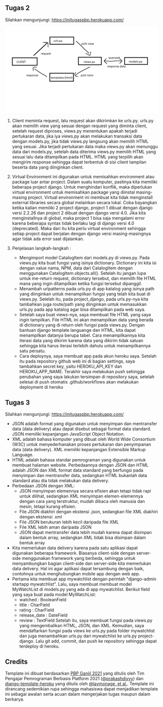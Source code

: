 

## Tugas 2

Silahkan mengunjungi: https://initugaspbp.herokuapp.com/

![alt text](https://github.com/jasonirvine76/django-pbp-tugas/blob/main/images/workflows.png)
1. Client meminta request, lalu request akan dikirimkan ke urls.py. urls.py akan memilih view yang sesuai dengan request yang diminta client, setelah request diproses, views.py menentukan apakah terjadi pertukaran data, jika iya views.py akan melakukan transaksi data dengan models.py, jika tidak views.py langsung akan memilih HTML yang sesuai. Jika terjadi pertukaran data maka views.py akan menunggu data dari models.py, setelah data diterima views.py memilih HTML yang sesuai lalu data ditampilkan pada HTML. HTML yang terpilih akan mengirim response sehingga dapat terbentuk di sisi client tampilan beserta data yang diinginkan client.

2. Virtual Environment ini digunakan untuk memisahkan environment atau package luar antar project. Dalam suatu komputer, pastinya kita memiliki beberapa project django. Untuk menghindari konflik, maka diperlukan virtual environment untuk memisahkan package yang diinstal masing-masing project. Virtual environment ini membuat kita tidak menginstall external libraries secara global melainkan secara lokal. Coba bayangkan ketika kalian memiliki 2 project django, project 1 dibuat dengan django versi 2.2.26 dan project 2 dibuat dengan django versi 4.0. Jika kita menginstallnya di global, maka project 1 bisa saja mengalami error karena beberapa syntax tidak berlaku lagi di django versi 4.0 (deprecated). Maka dari itu kita perlu virtual environment sehingga setiap project dapat berjalan dengan django versi masing-masingnya agar tidak ada error saat dijalankan.

3. Penjelasan langkah-langkah :
    + Mengimport model CatalogItem dari models.py di views.py. Pada views.py kita buat fungsi yang isinya dictionary. Dictionary ini kita isi dengan value nama, NPM, 
      data dari CatalogItem dengan menggunakan CatalogItem.objects.all(). Setelah itu jangan lupa untuk me-return request, dictionary tersebut, dan memilih file HTML
      mana yang ingin ditampilkan ketika fungsi tersebut dipanggil.
    + Menambah urlpatterns pada urls.py di app katalog yang isinya path yang diinginkan untuk menampilkan fungsi yang telah kita buat di views.py. Setelah itu, pada
      project_django, pada urls.py-nya kita tambahkan juga route/path yang diinginkan untuk memasukkan urls.py pada app katalog agar bisa ditampilkan pada web saya.
    + Setelah saya buat views-nya, saya membuat file HTML yang saya ingin tampilkan. File HTML ini akan menampilkan data yang berada di dictionary yang di return oleh       fungsi pada views.py. Dengan bantuan django template languange dan HTML, kita dapat menampilkan datanya berupa tabel. Cara menampilkannya kita iterasi data yang
      dikirim karena data yang dikirim tidak satuan sehingga kita harus iterasi terlebih dahulu untuk menampilkannya satu persatu.
    + Cara deploynya, saya membuat app pada akun heroku saya. Setelah itu pada repository github web ini di bagian settings, saya tambahkan secret key, yaitu
      HEROKU_API_KEY dan HEROKU_APP_NAME. Terakhir saya melakukan push sehingga perubahan yang saya lakukan tersimpan di repository saya, setelah selesai di push
      otomatis .github/workflows akan melakukan deployment di heroku

## Tugas 3

Silahkan mengunjungi: https://initugaspbp.herokuapp.com/

* JSON adalah format yang digunakan untuk menyimpan dan mentransfer data (data delivery) atau dapat disebut sebagai format data standard. JSON memiliki kepanjangan JavaScript Object Notation.
* XML adalah bahasa komputer yang dibuat oleh World Wide Consortium (W3C) untuk menyederhanakan proses pertukaran dan penyimpanan data (data delivery). XML memiliki kepanjangan Extensible Markup Language.
* HTML adalah bahasa standar pemrograman yang digunakan untuk membuat halaman website. Perbedaannya dengan JSON dan HTML adalah JSON dan XML format data standard yang berfungsi pada menyimpan dan mentransfer data, sedangkan HTML bukanlah data standard atau dia tidak melakukan data delivery.
* Perbedaan JSON dengan XML:
  * JSON menyimpan elemennya secara efisien akan tetapi tidak rapi untuk   dilihat, sedangkan XML menyimpan elemen-elemennya dengan cara yang terstruktur, mudah dibaca oleh manusia dan mesin, tetapi kurang efisien.
  * File JSON diakhiri dengan ekstensi .json, sedangkan file XML diakhiri dengan ekstensi .xml
  * File JSON berukuran lebih kecil daripada file XML
  * File XML lebih aman daripada JSON
  * JSON dapat mentransfer data lebih mudah karena dapat disimpan dalam bentuk array, sedangkan XML tidak bisa disimpan dalam bentuk array
* Kita memerlukan data delivery karena pada satu aplikasi dapat digunakan beberapa framework. Biasanya client-side dengan server-side menggunakan framework yang berbeda, sehingga untuk menyambungkan bagian client-side dan server-side kita memerlukan data delivery. Hal ini agar aplikasi dapat tersambung dengan baik, contohnya untuk menghubungkan mobile app dengan web app.
* Pertama kita membuat app mywatchlist dengan perintah "django-admin startapp mywatchlist". Lalu, saya membuat membuat model MyWatchList di models.py yang ada di app mywatchlist. Berikut field yang saya buat pada model MyWatchList:
  * watched : BooleanField
  * title :  CharField
  * rating : CharField
  * release_date : DateField
  * review : TextField
Setelah itu, saya membuat fungsi pada views.py yang mengembalikan HTML, JSON, dan XML. Kemudian, saya mendaftarkan fungsi pada views ke urls.py pada folder mywatchlist dan juga menambahkan urls.py dari mywatchlist ke urls.py project-django. Lalu git add, commit, dan push ke repository sehingga dapat terdeploy di heroku.
## Credits

Template ini dibuat berdasarkan [PBP Ganjil 2021](https://gitlab.com/PBP-2021/pbp-lab) yang ditulis oleh Tim Pengajar Pemrograman Berbasis Platform 2021 ([@prakashdivyy](https://gitlab.com/prakashdivyy)) dan [django-template-heroku](https://github.com/laymonage/django-template-heroku) yang ditulis oleh [@laymonage, et al.](https://github.com/laymonage). Template ini dirancang sedemikian rupa sehingga mahasiswa dapat menjadikan template ini sebagai awalan serta acuan dalam mengerjakan tugas maupun dalam berkarya.
